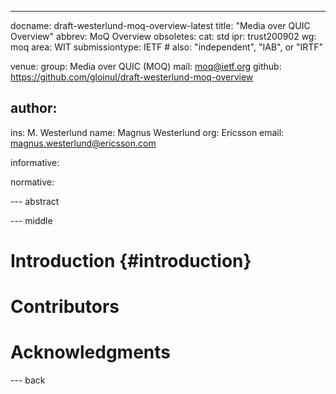 ---
docname: draft-westerlund-moq-overview-latest
title: "Media over QUIC Overview"
abbrev: MoQ Overview
obsoletes:
cat: std
ipr: trust200902
wg: moq
area: WIT
submissiontype: IETF  # also: "independent", "IAB", or "IRTF"

venue:
  group: Media over QUIC (MOQ)
  mail: moq@ietf.org
  github: https://github.com/gloinul/draft-westerlund-moq-overview

author:
-
   ins:  M. Westerlund
   name: Magnus Westerlund
   org: Ericsson
   email: magnus.westerlund@ericsson.com

informative:


normative:


--- abstract


--- middle

# Introduction {#introduction}


# Contributors

# Acknowledgments


--- back

